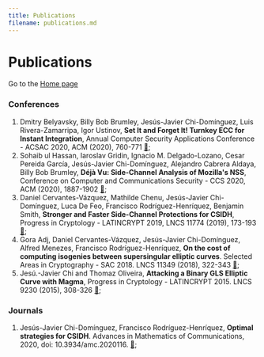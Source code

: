 ```yaml
---
title: Publications
filename: publications.md
--- 
```


# Publications

Go to the [Home page](index.md)

### Conferences

1. Dmitry Belyavsky, Billy Bob Brumley, Jes&uacute;s-Javier Chi-Dom&iacute;nguez, Luis Rivera-Zamarripa, Igor Ustinov, **Set It and Forget It! Turnkey ECC for Instant Integration**, Annual Computer Security Applications Conference - ACSAC 2020, ACM (2020), 760-771 [&#128279;](https://doi.org/10.1145/3372297.3421761);
1. Sohaib ul Hassan, Iaroslav Gridin, Ignacio M. Delgado-Lozano, Cesar Pereida Garc&iacute;a, Jes&uacute;s-Javier Chi-Dom&iacute;nguez, Alejandro Cabrera Aldaya, Billy Bob Brumley, **D&eacute;j&agrave; Vu: Side-Channel Analysis of Mozilla's NSS**, Conference on Computer and Communications Security - CCS 2020, ACM (2020), 1887-1902 [&#128279;](https://doi.org/10.1145/3372297.3421761);
1. Daniel Cervantes-V&aacute;zquez, Mathilde Chenu, Jes&uacute;s-Javier Chi-Dom&iacute;nguez, Luca De Feo, Francisco Rodr&iacute;guez-Henr&iacute;quez, Benjamin Smith, **Stronger and Faster Side-Channel Protections for CSIDH**, Progress in Cryptology - LATINCRYPT 2019, LNCS 11774 (2019), 173-193 [&#128279;](https://doi.org/10.1007/978-3-030-30530-7_9);
1. Gora Adj, Daniel Cervantes-V&aacute;zquez, Jes&uacute;s-Javier Chi-Dom&iacute;nguez, Alfred Menezes, Francisco Rodr&iacute;guez-Henr&iacute;quez, **On the cost of computing isogenies between supersingular elliptic curves**. Selected Areas in Cryptography - SAC 2018. LNCS 11349 (2018), 322-343 [&#128279;](https://doi.org/10.1007/978-3-030-10970-7_15);
1. Jes&uacute;.-Javier Chi and Thomaz Oliveira, **Attacking a Binary GLS Elliptic Curve with Magma**, Progress in Cryptology - LATINCRYPT 2015. LNCS 9230 (2015), 308-326 [&#128279;](https://doi.org/10.1007/978-3-319-22174-8_17);

### Journals
1. Jes&uacute;s-Javier Chi-Dom&iacute;nguez, Francisco Rodr&iacute;guez-Henr&iacute;quez, **Optimal strategies for CSIDH**. Advances in Mathematics of Communications, 2020, doi: 10.3934/amc.2020116. [&#128279;](http://dx.doi.org/10.3934/amc.2020116);
